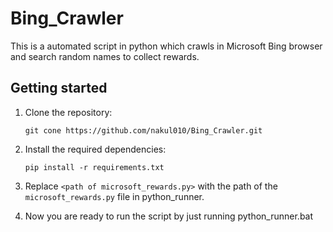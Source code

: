 # Bing_Crawler

This is a automated script in python which crawls in Microsoft Bing browser and search random names to collect rewards.

## Getting started

1. Clone the repository:

   ```text
   git cone https://github.com/nakul010/Bing_Crawler.git
   ```

2. Install the required dependencies:

   ```text
   pip install -r requirements.txt
   ```

3. Replace `<path of microsoft_rewards.py>` with the path of the `microsoft_rewards.py` file in python_runner.

4. Now you are ready to run the script by just running python_runner.bat
